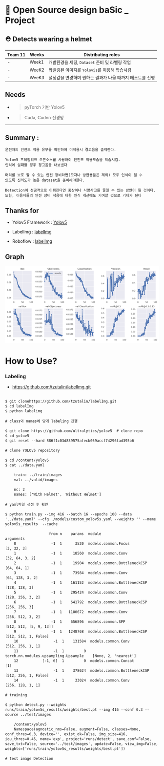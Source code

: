 # 🔖 Open Source design baSic _ Project
## ⛑️ Detects wearing a helmet

|Team 11|Weeks|Distributing roles|
|-|-|-|
|-|Week1|개발환경을 세팅, `Dataset` 준비 및 라벨링 작업|
|-|WeeK2|라벨링된 이미지를 `Yolov5s`를 이용해 학습시킴|
|-|WeeK3|설정값을 변경하며 원하는 결과가 나올 때까지 테스트를 진행|

## Needs

- >pyTorch 기반 Yolov5
- >Cuda, Cudnn 신경망

* * *
## Summary :
```
운전자의 안전모 착용 유무를 확인하여 미착용시 경고음을 출력한다.

Yolov5 프레임워크 오픈소스를 사용하여 안전모 착용모습을 학습시킴.
인식에 실패할 경우 경고음을 내보낸다

머리를 보호 할 수 있는 안전 장비라면(모자나 방한용품은 제외) 모두 인식이 될 수 
있도록 신뢰도가 높은 dataset을 준비해야한다.

Detection이 성공적으로 이뤄진다면 중상이나 사망사고를 줄일 수 있는 방안이 될 것이다.
또한, 이용자들의 안전 장비 착용에 대한 인식 개선에도 기여할 것으로 기대가 된다
```

## Thanks for


- Yolov5 Framework : [Yolov5](https://github.com/ultralytics/yolov5.git, "Yolov5 link")

- LabelImg : [labelImg](https://github.com/tzutalin/labelImg.git, "labelImg link")

- Roboflow : [labelImg](https://roboflow.com/, "Roboflow link")

## Graph

![img](graph.PNG)

# How to Use?

### Labeling

- https://github.com/tzutalin/labelImg.git

```

$ git clonehttps://github.com/tzutalin/labelImg.git
$ cd labelImg
$ python labelimg

# class와 names에 맞게 labeling 진행

$ git clone https://github.com/ultralytics/yolov5  # clone repo
$ cd yolov5
$ git reset --hard 886f1c03d839575afecb059accf74296fad395b6

# clone YOLOv5 repository

$ cd /content/yolov5
$ cat ../data.yaml

    train: ../train/images
    val: ../valid/images

    nc: 2
    names: ['With Helmet', 'Without Helmet']

# yaml파일 생성 후 확인

$ python train.py --img 416 --batch 16 --epochs 100 --data '../data.yaml' --cfg ./models/custom_yolov5s.yaml --weights '' --name yolov5s_results  --cache

                    from n    params  module                                  arguments                     
    0                -1  1      3520  models.common.Focus                     [3, 32, 3]                    
    1                -1  1     18560  models.common.Conv                      [32, 64, 3, 2]                
    2                -1  1     19904  models.common.BottleneckCSP             [64, 64, 1]                   
    3                -1  1     73984  models.common.Conv                      [64, 128, 3, 2]               
    4                -1  1    161152  models.common.BottleneckCSP             [128, 128, 3]                 
    5                -1  1    295424  models.common.Conv                      [128, 256, 3, 2]              
    6                -1  1    641792  models.common.BottleneckCSP             [256, 256, 3]                 
    7                -1  1   1180672  models.common.Conv                      [256, 512, 3, 2]              
    8                -1  1    656896  models.common.SPP                       [512, 512, [5, 9, 13]]        
    9                -1  1   1248768  models.common.BottleneckCSP             [512, 512, 1, False]          
    10                -1  1    131584  models.common.Conv                      [512, 256, 1, 1]              
    11                -1  1         0  torch.nn.modules.upsampling.Upsample    [None, 2, 'nearest']          
    12           [-1, 6]  1         0  models.common.Concat                    [1]                           
    13                -1  1    378624  models.common.BottleneckCSP             [512, 256, 1, False]          
    14                -1  1     33024  models.common.Conv                      [256, 128, 1, 1]

# training

$ python detect.py --weights runs/train/yolov5s_results/weights/best.pt --img 416 --conf 0.3 --source ../test/images

    /content/yolov5
    Namespace(agnostic_nms=False, augment=False, classes=None, conf_thres=0.3, device='', exist_ok=False, img_size=416, iou_thres=0.45, name='exp', project='runs/detect', save_conf=False, save_txt=False, source='../test/images', update=False, view_img=False, weights=['runs/train/yolov5s_results/weights/best.pt'])

# test image Detection
```
